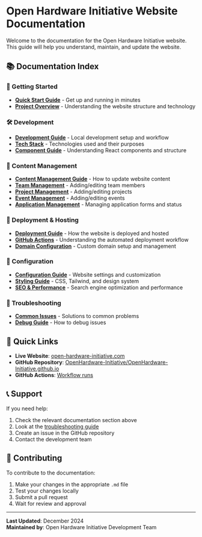 # Open Hardware Initiative Website Documentation

Welcome to the documentation for the Open Hardware Initiative website. This guide will help you understand, maintain, and update the website.

## 📚 Documentation Index

### 🚀 Getting Started
- **[Quick Start Guide](quick-start.md)** - Get up and running in minutes
- **[Project Overview](project-overview.md)** - Understanding the website structure and technology

### 🛠️ Development
- **[Development Guide](development.md)** - Local development setup and workflow
- **[Tech Stack](tech-stack.md)** - Technologies used and their purposes
- **[Component Guide](components.md)** - Understanding React components and structure

### 📝 Content Management
- **[Content Management Guide](content-management.md)** - How to update website content
- **[Team Management](team-management.md)** - Adding/editing team members
- **[Project Management](project-management.md)** - Adding/editing projects
- **[Event Management](event-management.md)** - Adding/editing events
- **[Application Management](application-management.md)** - Managing application forms and status

### 🚀 Deployment & Hosting
- **[Deployment Guide](deployment.md)** - How the website is deployed and hosted
- **[GitHub Actions](github-actions.md)** - Understanding the automated deployment workflow
- **[Domain Configuration](domain-configuration.md)** - Custom domain setup and management

### 🔧 Configuration
- **[Configuration Guide](configuration.md)** - Website settings and customization
- **[Styling Guide](styling.md)** - CSS, Tailwind, and design system
- **[SEO & Performance](seo-performance.md)** - Search engine optimization and performance

### 🐛 Troubleshooting
- **[Common Issues](troubleshooting.md)** - Solutions to common problems
- **[Debug Guide](debugging.md)** - How to debug issues

## 🎯 Quick Links

- **Live Website**: [open-hardware-initiative.com](https://open-hardware-initiative.com)
- **GitHub Repository**: [OpenHardware-Initiative/OpenHardware-Initiative.github.io](https://github.com/OpenHardware-Initiative/OpenHardware-Initiative.github.io)
- **GitHub Actions**: [Workflow runs](https://github.com/OpenHardware-Initiative/OpenHardware-Initiative.github.io/actions)

## 📞 Support

If you need help:
1. Check the relevant documentation section above
2. Look at the [troubleshooting guide](troubleshooting.md)
3. Create an issue in the GitHub repository
4. Contact the development team

## 🔄 Contributing

To contribute to the documentation:
1. Make your changes in the appropriate `.md` file
2. Test your changes locally
3. Submit a pull request
4. Wait for review and approval

---

**Last Updated**: December 2024  
**Maintained by**: Open Hardware Initiative Development Team 